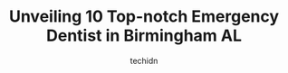 ---
layout: ampstory
image: https://i0.wp.com/www.depkes.org/wp-content/uploads/2023/06/emergency-dentist-0-in-birmingham-al-1685797139.jpeg?resize=640,853
author: techidn
featured: false
description: Discover the impressive array of Emergency Dentist options in Birmingham AL, where you can find 10 of the largest Emergency Dentist establishments in the area. From renowned classics to hidd
title: Unveiling 10 Top-notch Emergency Dentist in Birmingham AL
cover:
   title: Unveiling 10 Top-notch Emergency Dentist in Birmingham AL
   subtitle: Rickpate
   background: https://www.depkes.org/wp-content/uploads/2023/06/emergency-dentist-0-in-birmingham-al-1685797139.jpeg

pages: 
 - layout: thirds
   top: <h1>#1 Southern Dental Birmingham</h1>
   bottom: "<p>Had an amazing experience at my appointment with Dr Maddox. He was super easy to talk to and never made feel bad about my  lack of dental care in the past his assistant A</p>"
   background: https://www.depkes.org/wp-content/uploads/2023/06/emergency-dentist-1-in-birmingham-al-1685797139.jpeg
   backgroundblur: true
 - layout: thirds
   top: <h1>#2 Comfort Plus Family Dental</h1>
   bottom: "<p>I absolutely love everything about this place!! The staff is always so friendly and responsive. Dr G is amazing and has the best bedside manner. My kids feel comfortable </p>"
   background: https://www.depkes.org/wp-content/uploads/2023/06/emergency-dentist-2-in-birmingham-al-1685797140.jpeg
   cta:
      link: https://www.depkes.org/blog/unveiling-10-top-notch-emergency-dentist-in-birmingham-al/
      text: Unveiling 10 Top-notch Emergency Dentist in Birmingham AL
 - layout: thirds
   top: <h1>#3 Center Point Dental Care</h1>
   bottom: "<p>2500 Center Point Pkwy Suite#100, Birmingham, AL 35215, United States</p>"
   background: https://www.depkes.org/wp-content/uploads/2023/06/emergency-dentist-3-in-birmingham-al-1685797140.jpeg
   cta:
      link: https://www.depkes.org/blog/unveiling-10-top-notch-emergency-dentist-in-birmingham-al/
      text: Unveiling 10 Top-notch Emergency Dentist in Birmingham AL
 - layout: thirds
   top: <h1>#4 Woodlawn Dental</h1>
   bottom: "<p>100 57th St S, Birmingham, AL 35212, United States</p>"
   background: https://images.unsplash.com/photo-1620421680010-0766ff230392?ixlib=rb-4.0.3&ixid=MnwxMjA3fDB8MHxwaG90by1wYWdlfHx8fGVufDB8fHx8&auto=format&fit=crop&w=640&h=853&q=80
   cta:
      link: https://www.depkes.org/blog/unveiling-10-top-notch-emergency-dentist-in-birmingham-al/
      text: Unveiling 10 Top-notch Emergency Dentist in Birmingham AL
 - layout: thirds
   top: <h1>#5 Highland Dentistry</h1>
   bottom: "<p>5510 US-280 #104, Birmingham, AL 35242, United States</p>"
   background: https://images.unsplash.com/photo-1484589065579-248aad0d8b13?ixlib=rb-4.0.3&ixid=MnwxMjA3fDB8MHxwaG90by1wYWdlfHx8fGVufDB8fHx8&auto=format&fit=crop&w=640&h=853&q=80
   cta:
      link: https://www.depkes.org/blog/unveiling-10-top-notch-emergency-dentist-in-birmingham-al/
      text: Unveiling 10 Top-notch Emergency Dentist in Birmingham AL
 - layout: thirds
   top: <h1>#6 Complete Dental Care, PC</h1>
   bottom: "<p>2121 14th Ave S, Birmingham, AL 35205, United States</p>"
   background: https://images.unsplash.com/photo-1489648022186-8f49310909a0?ixlib=rb-4.0.3&ixid=MnwxMjA3fDB8MHxwaG90by1wYWdlfHx8fGVufDB8fHx8&auto=format&fit=crop&w=640&h=853&q=80
   cta:
      link: https://www.depkes.org/blog/unveiling-10-top-notch-emergency-dentist-in-birmingham-al/
      text: Unveiling 10 Top-notch Emergency Dentist in Birmingham AL
 - layout: thirds
   top: <h1>#7 Birmingham Family Dental Services - Swicord H Grady DMD</h1>
   bottom: "<p>2930 4th Ave S, Birmingham, AL 35233, United States</p>"
   background: https://images.unsplash.com/photo-1618556658017-fd9c732d1360?ixlib=rb-4.0.3&ixid=MnwxMjA3fDB8MHxwaG90by1wYWdlfHx8fGVufDB8fHx8&auto=format&fit=crop&w=640&h=853&q=80
   cta:
      link: https://www.depkes.org/blog/unveiling-10-top-notch-emergency-dentist-in-birmingham-al/
      text: Unveiling 10 Top-notch Emergency Dentist in Birmingham AL
 - layout: thirds
   middle: Continue reading...
   background: https://images.unsplash.com/photo-1615749413727-825b59a857b5?ixlib=rb-4.0.3&ixid=MnwxMjA3fDB8MHxwaG90by1wYWdlfHx8fGVufDB8fHx8&auto=format&fit=crop&w=640&h=853&q=80
   cta:
      link: https://www.depkes.org/blog/unveiling-10-top-notch-emergency-dentist-in-birmingham-al/
      text: Unveiling 10 Top-notch Emergency Dentist in Birmingham AL
      
---